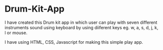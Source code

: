 # Drum-Kit-App

I have created this Drum kit app in which user can play with seven different instruments sound using keyboard by using diiferent keys eg. w, a, s, d, j, k, l or mouse.

I have using HTML, CSS, Javascript for making this simple play app.
